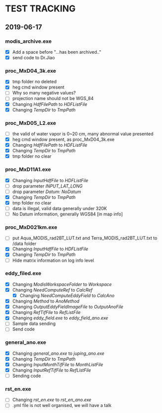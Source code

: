 # TEST TRACKING

## 2019-06-17

### modis_archive.exe

- [x] Add a space before "...has been archived.."
- [x] send code to Dr.Jiao

### proc_MxD04_3k.exe

- [x] tmp folder no deleted
- [x] heg cmd window present
- [ ] Why so many negative values?
- [ ] projection name should not be WGS_84
- [x] Changing *HdfFilePath* to *HDFListFile*
- [x] Changing *TempDir* to *TmpPath*

### proc_MxD05_L2.exe

- [ ] the valid of water vapor is 0~20 cm, many abnormal value presented
- [x] heg cmd window present, as proc_MxD04_3k.exe
- [x] Changing *HdfFilePath* to *HDFListFile*
- [x] Changing *TempDir* to *TmpPath*
- [x] tmp folder no clear

### proc_MxD11A1.exe

- [x] Changing *InputHdfFile* to *HDFListFile*
- [ ] drop parameter *INPUT_LAT_LONG*
- [ ] drop parameter *Datum: NoDatum*
- [x] Changing *TempDir* to *TmpPath*
- [x] tmp folder no clear
- [ ] data is illegal, valid data generally under 320K
- [ ] No Datum information, generally WGS84 [in map info] 

### proc_MxD021km.exe

- [ ] put Aqua_MODIS_rad2BT_LUT.txt and Terra_MODIS_rad2BT_LUT.txt  to /data folder
- [x] Changing *InputHdfFile* to *HDFListFile*
- [x] Changing *TempDir* to *TmpPath*
- [ ] Hide matrix information on log info level

### eddy_filed.exe

- [x] Changing *ModisWorkspaceFolder* to *Workspace*
- [x] Changing *NeedComputeRef* to *CalcRef*
  - [x] Changing *NeedComputeEddyField* to *CalcAno*
- [x] Changing *Method* to *AnoMethod*
- [x] Changing *OutputEddyFieldImageFile* to *OutputAnoFile*
- [x] Changing *RefTifFile* to *RefListFile*
- [x] Changing *eddy_field.exe* to *eddy_field_ano.exe*
- [ ] Sample data sending
- [ ] Send code

### general_ano.exe

- [x] Changing *general_ano.exe* to *juping_ano.exe*
- [x] Changing *TempDir* to *TmpPath*
- [x] Changing *InputMonthTifFile* to *MonthListFile*
- [x] Changing *InputRefTifFile* to *RefListFile*
- [ ] Sending code

### rst_en.exe

- [ ] Changing *rst_en.exe* to *rst_en_ano.exe*
- [ ] .yml file is not well organised, we will have a talk